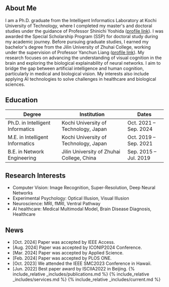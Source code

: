 ## About Me
I am a Ph.D. graduate from the Intelligent Informatics Laboratory at Kochi University of Technology, where I completed my master's and doctoral studies under the guidance of Professor Shinichi Yoshida ([profile link](https://www.kochi-tech.ac.jp/profile/en/yoshida-shinichi.html)). I was awarded the Special Scholarship Program (SSP) for doctoral study during my academic journey.
Before pursuing graduate studies, I earned my bachelor's degree from the Jilin University of Zhuhai College, working under the supervision of Professor Yanchun Liang ([profile link](https://ieeexplore.ieee.org/author/37401143200)).
My research focuses on advancing the understanding of visual cognition in the brain and exploring the biological explainability of neural networks. I aim to bridge the gap between artificial intelligence and human cognition, particularly in medical and biological vision. My interests also include applying AI technologies to solve challenges in healthcare and biological sciences.

## Education

| Degree                         | Institution                            | Dates                |
|-------------------------------|----------------------------------------|---------------------|
| Ph.D. in Intelligent Informatics | Kochi University of Technology, Japan   | Oct. 2021 – Sep. 2024 |
| M.E. in Intelligent Informatics  | Kochi University of Technology, Japan   | Oct. 2019 – Sep. 2021 |
| B.E. in Network Engineering     | Jilin University of Zhuhai College, China | Sep. 2015 – Jul. 2019 |

## Research Interests
- Computer Vision: Image Recognition, Super-Resolution, Deep Neural Networks
- Experimental Psychology: Optical Illusion, Visual Illusion
- Neuroscience: MRI, fMRI, Ventral Pathway
- AI healthcare: Medical Multimodal Model, Brain Disease Diagnosis, Healthcare
## News
- [Oct. 2024] Paper was accepted by IEEE Access.
- [Aug. 2024] Paper was accepted by ICONIP2024 Conference.
- [Mar. 2024] Paper was accepted by Applied Science.
- [Feb. 2024] Paper was accepted by PLOS ONE. 
- [Oct. 2023] We attended the IEEE SMC2023 Conference in Hawaii.
- [Jun. 2022] Best paper award by ISCIIA2022 in Beijing.
{% include_relative _includes/publications.md %}
{% include_relative _includes/services.md %}
{% include_relative _includes/current.md %}
<style>
  body {
    position: relative;
    min-height: 100vh; /* Ensure the body takes at least the full height of the viewport /
  }
  #clustrmaps-container {
    position: relative;
  }
  #clustrmaps-widget {
    position: absolute;
    bottom: -100px;
    right: -200px;
    z-index: 1000;
    width: 250px; / Adjust width as necessary /
    height: 250px; / Adjust height as necessary */
  }
  #clustrmaps-widget iframe {
    width: 100%;
    height: 100%;
  }
</style>
<div id="clustrmaps-container">
  <div id="clustrmaps-widget">
    <script type="text/javascript" id="clstr_globe" src="//clustrmaps.com/globe.js?d=bjzM2SBx-uJ0fKBQm6uBVaV17FQYGmOHUCxaIbTpSlc"></script>
  </div>
</div>
